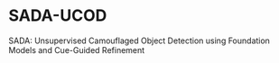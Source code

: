 # SADA-UCOD
SADA: Unsupervised Camouflaged Object Detection using Foundation Models and Cue-Guided Refinement
